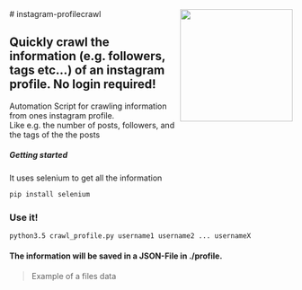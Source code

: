 <img src="https://s3-eu-central-1.amazonaws.com/centaur-wp/designweek/prod/content/uploads/2016/05/11170038/Instagram_Logo-1002x1003.jpg" width="200" align="right">
# instagram-profilecrawl

## Quickly crawl the information (e.g. followers, tags etc...) of an instagram profile. No login required!
Automation Script for crawling information from ones instagram profile.  
Like e.g. the number of posts, followers, and the tags of the the posts

##### Getting started
It uses selenium to get all the information
```bash
pip install selenium
```

### Use it!
```bash
python3.5 crawl_profile.py username1 username2 ... usernameX
```

#### The information will be saved in a JSON-File in ./profile.
> Example of a files data


